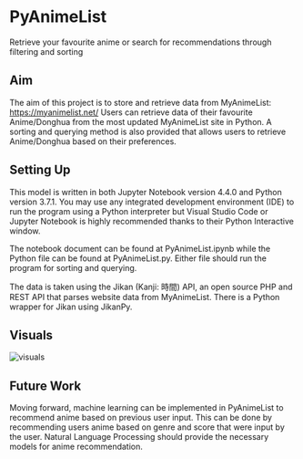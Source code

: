# PyAnimeList
Retrieve your favourite anime or search for recommendations through filtering and sorting

## Aim
The aim of this project is to store and retrieve data from MyAnimeList: https://myanimelist.net/
Users can retrieve data of their favourite Anime/Donghua from the most updated MyAnimeList site in Python.
A sorting and querying method is also provided that allows users to retrieve Anime/Donghua based on their preferences.

## Setting Up
This model is written in both Jupyter Notebook version 4.4.0 and Python version 3.7.1. You may use any integrated development environment (IDE)
to run the program using a Python interpreter but Visual Studio Code or Jupyter Notebook is highly recommended thanks to their Python Interactive window.

The notebook document can be found at PyAnimeList.ipynb while the Python file can be found at PyAnimeList.py. Either file should run the program for sorting
and querying. 

The data is taken using the Jikan (Kanji: 時間) API, an open source PHP and REST API that parses website data from MyAnimeList. There is a Python wrapper for Jikan
using JikanPy.

## Visuals
![visuals](https://imgur.com/GwsGDVS)

## Future Work
Moving forward, machine learning can be implemented in PyAnimeList to recommend anime based on previous user input. This can be done by recommending
users anime based on genre and score that were input by the user. Natural Language Processing should provide the necessary models for anime recommendation.
